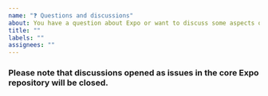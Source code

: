 ```yaml
---
name: "❓ Questions and discussions"
about: You have a question about Expo or want to discuss some aspects of Expo.
title: ""
labels: ""
assignees: ""
---
```


<!--
  If you have a question about Expo or want to discuss about related aspects, consider posting it
  on our forums at https://forums.expo.io/. 🙂
-->

### Please note that discussions opened as issues in the core Expo repository will be closed.
